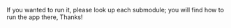 If you wanted to run it, please look up each submodule; you will find how to run the app there, Thanks!
